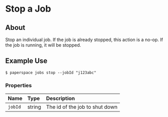 # Stop a Job

## About

Stop an individual job. If the job is already stopped, this action is a no-op. If the job is running, it will be stopped.

## Example Use

```text
$ paperspace jobs stop --jobId "j123abc"
```

### **Properties**

| Name | Type | Description |
| :--- | :--- | :--- |
| `jobId` | string | The id of the job to shut down |



